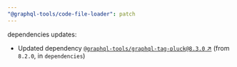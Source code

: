```yaml
---
"@graphql-tools/code-file-loader": patch
---
```

dependencies updates:
  - Updated dependency [`@graphql-tools/graphql-tag-pluck@8.3.0` ↗︎](https://www.npmjs.com/package/@graphql-tools/graphql-tag-pluck/v/8.3.0) (from `8.2.0`, in `dependencies`)
